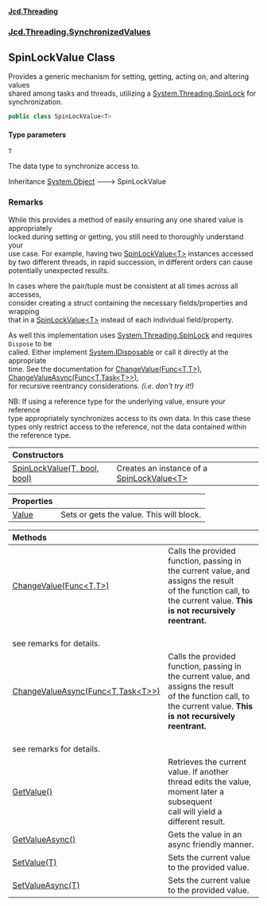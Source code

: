 #### [Jcd.Threading](index.md 'index')
### [Jcd.Threading.SynchronizedValues](Jcd.Threading.SynchronizedValues.md 'Jcd.Threading.SynchronizedValues')

## SpinLockValue<T> Class

Provides a generic mechanism for setting, getting, acting on, and altering values  
shared among tasks and threads, utilizing a [System.Threading.SpinLock](https://docs.microsoft.com/en-us/dotnet/api/System.Threading.SpinLock 'System.Threading.SpinLock') for synchronization.

```csharp
public class SpinLockValue<T>
```
#### Type parameters

<a name='Jcd.Threading.SynchronizedValues.SpinLockValue_T_.T'></a>

`T`

The data type to synchronize access to.

Inheritance [System.Object](https://docs.microsoft.com/en-us/dotnet/api/System.Object 'System.Object') &#129106; SpinLockValue<T>

### Remarks
  
While this provides a method of easily ensuring any one shared value is appropriately  
locked during setting or getting, you still need to thoroughly understand your  
use case. For example, having two [SpinLockValue&lt;T&gt;](SpinLockValue_T_.md 'Jcd.Threading.SynchronizedValues.SpinLockValue<T>') instances accessed  
by two different threads, in rapid succession, in different orders can cause  
potentially unexpected results.  
  
In cases where the pair/tuple must be consistent at all times across all accesses,  
consider creating a struct containing the necessary fields/properties and wrapping  
that in a [SpinLockValue&lt;T&gt;](SpinLockValue_T_.md 'Jcd.Threading.SynchronizedValues.SpinLockValue<T>') instead of each individual field/property.  
  
As well this implementation uses [System.Threading.SpinLock](https://docs.microsoft.com/en-us/dotnet/api/System.Threading.SpinLock 'System.Threading.SpinLock') and requires `Dispose` to be  
called. Either implement [System.IDisposable](https://docs.microsoft.com/en-us/dotnet/api/System.IDisposable 'System.IDisposable') or call it directly at the appropriate  
time. See the documentation for [ChangeValue(Func&lt;T,T&gt;)](SpinLockValue_T_.ChangeValue.fzSMSgQRRnf+ac/joKOCjw.md 'Jcd.Threading.SynchronizedValues.SpinLockValue<T>.ChangeValue(System.Func<T,T>)'), [ChangeValueAsync(Func&lt;T,Task&lt;T&gt;&gt;)](SpinLockValue_T_.ChangeValueAsync.+dJENL57TL4Y0b8UwkPs+Q.md 'Jcd.Threading.SynchronizedValues.SpinLockValue<T>.ChangeValueAsync(System.Func<T,System.Threading.Tasks.Task<T>>)'),  
for recursive reentrancy considerations. <i>(i.e. don't try it!)</i>  
  
NB: If using a reference type for the underlying value, ensure your reference  
type appropriately synchronizes access to its own data. In this case these  
types only restrict access to the reference, not the data contained within  
the reference type.

| Constructors | |
| :--- | :--- |
| [SpinLockValue(T, bool, bool)](SpinLockValue_T_..ctor.akII8HT8casqXbD47ae38A.md 'Jcd.Threading.SynchronizedValues.SpinLockValue<T>.SpinLockValue(T, bool, bool)') | Creates an instance of a [SpinLockValue&lt;T&gt;](SpinLockValue_T_.md 'Jcd.Threading.SynchronizedValues.SpinLockValue<T>') |

| Properties | |
| :--- | :--- |
| [Value](SpinLockValue_T_.Value.md 'Jcd.Threading.SynchronizedValues.SpinLockValue<T>.Value') | Sets or gets the value. This will block. |

| Methods | |
| :--- | :--- |
| [ChangeValue(Func&lt;T,T&gt;)](SpinLockValue_T_.ChangeValue.fzSMSgQRRnf+ac/joKOCjw.md 'Jcd.Threading.SynchronizedValues.SpinLockValue<T>.ChangeValue(System.Func<T,T>)') | Calls the provided function, passing in the current value, and assigns the result<br/>of the function call, to the current value. <b>This is not recursively reentrant.<br/>see remarks for details.</b> |
| [ChangeValueAsync(Func&lt;T,Task&lt;T&gt;&gt;)](SpinLockValue_T_.ChangeValueAsync.+dJENL57TL4Y0b8UwkPs+Q.md 'Jcd.Threading.SynchronizedValues.SpinLockValue<T>.ChangeValueAsync(System.Func<T,System.Threading.Tasks.Task<T>>)') | Calls the provided function, passing in the current value, and assigns the result<br/>of the function call, to the current value. <b>This is not recursively reentrant.<br/>see remarks for details.</b> |
| [GetValue()](SpinLockValue_T_.GetValue().md 'Jcd.Threading.SynchronizedValues.SpinLockValue<T>.GetValue()') | Retrieves the current value. If another thread edits the value, moment later a subsequent<br/>call will yield a different result. |
| [GetValueAsync()](SpinLockValue_T_.GetValueAsync().md 'Jcd.Threading.SynchronizedValues.SpinLockValue<T>.GetValueAsync()') | Gets the value in an async friendly manner. |
| [SetValue(T)](SpinLockValue_T_.SetValue.YPSfO3TVIxqJFxeU4EWVGw.md 'Jcd.Threading.SynchronizedValues.SpinLockValue<T>.SetValue(T)') | Sets the current value to the provided value. |
| [SetValueAsync(T)](SpinLockValue_T_.SetValueAsync.aDUjChUjyhjuWu1dcWDjlA.md 'Jcd.Threading.SynchronizedValues.SpinLockValue<T>.SetValueAsync(T)') | Sets the current value to the provided value. |
